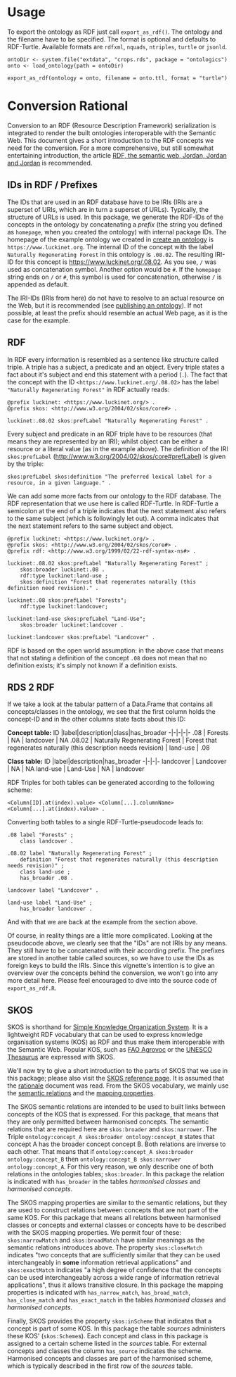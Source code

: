 
# Usage

To export the ontology as RDF just call `export_as_rdf()`. The ontology and the filename have to be specified. The format is optional and defaults to RDF-Turtle. Available formats are `rdfxml`, `nquads`, `ntriples`, `turtle` or `jsonld`.

```
ontoDir <- system.file("extdata", "crops.rds", package = "ontologics")
onto <- load_ontology(path = ontoDir)

export_as_rdf(ontology = onto, filename = onto.ttl, format = "turtle")
```




# Conversion Rational

Conversion to an RDF (Resource Description Framework) serialization is integrated to render the built ontologies interoperable with the Semantic Web. This document gives a short introduction to the RDF concepts we need for the conversion. For a more comprehensive, but still somewhat entertaining introduction, the article [RDF, the semantic web, Jordan, Jordan and Jordan](http://eprints.gla.ac.uk/101484/) is recommended.

## IDs in RDF / Prefixes

The IDs that are used in an RDF database have to be IRIs (IRIs are a superset of URIs, which are in turn a superset of URLs). Typically, the structure of URLs is used. In this package, we generate the RDF-IDs of the concepts in the ontology by concatenating a _prefix_ (the string you defined as `homepage`, when you created the ontology) with internal package IDs. The homepage of the example ontology we created in [create an ontology](create_an_ontology.html) is `https://www.luckinet.org`. The internal ID of the concept with the label `Naturally Regenerating Forest` in this ontology is `.08.02`. The resulting IRI-ID for this concept is <https://www.luckinet.org/.08.02>. As you see, `/` was used as concatenation symbol. Another option would be `#`. If the `homepage` string ends on `/` or `#`, this symbol is used for concatenation, otherwise `/` is appended as default. 

The IRI-IDs (IRIs from here) do not have to resolve to an actual resource on the Web, but it is recommended (see [publishing an ontology](publishing_an_ontology.html)). If not possible, at least the prefix should resemble an actual Web page, as it is the case for the example. 

## RDF

In RDF every information is resembled as a sentence like structure called triple. A triple has a subject, a predicate and an object. Every triple states a fact about it's subject and end this statement with a period (`.`). The fact that the concept with the ID `<https://www.luckinet.org/.08.02>` has the label `"Naturally Regenerating Forest"` in RDF actually reads:

```
@prefix luckinet: <https://www.luckinet.org/> .
@prefix skos: <http://www.w3.org/2004/02/skos/core#> .

luckinet:.08.02 skos:prefLabel "Naturally Regenerating Forest" .
```

Every subject and predicate in an RDF triple have to be resources (that means they are represented by an IRI); whilst object can be either a resource or a literal value (as in the example above). The definition of the IRI `skos:prefLabel` (<http://www.w3.org/2004/02/skos/core#prefLabel>) is given by the triple:

```
skos:prefLabel skos:definition "The preferred lexical label for a resource, in a given language." .
```

We can add some more facts from our ontology to the RDF database. The RDF representation that we use here is called RDF-Turtle. In RDF-Turtle a semicolon at the end of a triple indicates that the next statement also refers to the same subject (which is followingly let out). A comma indicates that the next statement refers to the same subject and object.

```
@prefix luckinet: <https://www.luckinet.org/> .
@prefix skos: <http://www.w3.org/2004/02/skos/core#> .
@prefix rdf: <http://www.w3.org/1999/02/22-rdf-syntax-ns#> .

luckinet:.08.02 skos:prefLabel "Naturally Regenerating Forest" ;    
    skos:broader luckinet:.08 .
    rdf:type luckinet:land-use ;
    skos:definition "Forest that regenerates naturally (this definition need revision)." . 

luckinet:.08 skos:prefLabel "Forests";
    rdf:type luckinet:landcover;

luckinet:land-use skos:prefLabel "Land-Use";
    skos:broader luckinet:landcover .

luckinet:landcover skos:prefLabel "Landcover" .
```
RDF is based on the open world assumption: in the above case that means that not stating a definition of the concept `.08` does not mean that no definition exists; it's simply not known if a definition exists.

## RDS 2 RDF

If we take a look at the tabular pattern of a Data.Frame that contains all concepts/classes in the ontology, we see that the first column holds the concept-ID and in the other columns state facts about this ID:


__Concept table:__
ID |label|description|class|has_broader
-|-|-|-|-
.08 | Forests | NA | landcover | NA
.08.02 | Naturally Regenerating Forest | Forest that regenerates naturally (this description needs revision) | land-use | .08

__Class table:__
ID |label|description|has_broader
-|-|-|-
landcover | Landcover | NA | NA
land-use | Land-Use | NA | landcover

RDF Triples for both tables can be generated according to the following scheme: 

```
<Column[ID].at(index).value> <Column[...].columnName> <Column[...].at(index).value> .
```

Converting both tables to a single RDF-Turtle-pseudocode leads to:

```
.08 label "Forests" ;
    class landcover .

.08.02 label "Naturally Regenerating Forest" ;
    definition "Forest that regenerates naturally (this description needs revision)" ;
    class land-use ;
    has_broader .08 .

landcover label "Landcover" .

land-use label "Land-Use" ;
    has_broader landcover .
```

And with that we are back at the example from the section above.

Of course, in reality things are a little more complicated. Looking at the pseudocode above, we clearly see that the "IDs" are not IRIs by any means. They still have to be concatenated with their according prefix. The prefixes are stored in another table called sources, so we have to use the IDs as foreign keys to build the IRIs. Since this vignette's intention is to give an overview over the concepts behind the conversion, we won't go into any more detail here. Please feel encouraged to dive into the source code of `export_as_rdf.R`.

<!-- TODO: (or rather possibly interesting) XKOS -->
## SKOS 

SKOS is shorthand for [Simple Knowledge Organization System](https://www.w3.org/TR/skos-primer/). It is a lightweight RDF vocabulary that can be used to express knowledge organisation systems (KOS) as RDF and thus make them interoperable with the Semantic Web. Popular KOS, such as [FAO Agrovoc](https://agrovoc.uniroma2.it/agrovoc/agrovoc/en/) or the [UNESCO Thesaurus](https://vocabularies.unesco.org/browser/thesaurus/en/) are expressed with SKOS.

We'll now try to give a short introduction to the parts of SKOS that we use in this package; please also visit the [SKOS reference page](https://www.w3.org/TR/skos-reference/). It is assumed that the [rationale](rationale.md) document was read. From the SKOS vocabulary, we mainly use the [semantic relations](https://www.w3.org/TR/skos-reference/#semantic-relations) and the [mapping properties](https://www.w3.org/TR/skos-reference/#mapping). 

The SKOS semantic relations are intended to be used to built links between concepts of the KOS that is expressed. For this package, that means that they are only permitted between harmonised concepts. The semantic relations that are required here are `skos:broader` and `skos:narrower`. The Triple `ontology:concept_A skos:broader ontology:concept_B` states that concept A has the broader concept concept B. Both relations are inverse to each other. That means that if `ontology:concept_A skos:broader ontology:concept_B` then `ontology:concept_B skos:narrower ontology:concept_A`. For this very reason, we only describe one of both relations in the ontologies tables; `skos:broader`. In this package the relation is indicated with `has_broader` in the tables *harmonised classes* and *harmonised concepts*.  

The SKOS mapping properties are similar to the semantic relations, but they are used to construct relations between concepts that are not part of the same KOS. For this package that means all relations between harmonised classes or concepts and external classes or concepts have to be described with the SKOS mapping properties. We permit four of these: `skos:narrowMatch` and `skos:broadMatch` have similar meanings as the semantic relations introduces above. The property `skos:closeMatch` indicates "two concepts that are sufficiently similar that they can be used interchangeably in __some__ information retrieval applications" and `skos:exactMatch` indicates "a high degree of confidence that the concepts can be used interchangeably across a wide range of information retrieval applications", thus it allows transitive closure. In this package the mapping properties is indicated with `has_narrow_match`, `has_broad_match`, `has_close_match` and `has_exact_match` in the tables *harmonised classes* and *harmonised concepts*.

Finally, SKOS provides the property `skos:inScheme` that indicates that a concept is part of some KOS. In this package the table *sources* administers these KOS' (`skos:Scheme`s). Each concept and class in this package is assigned to a certain scheme listed in the *sources* table. For external concepts and classes the column `has_source` indicates the scheme. Harmonised concepts and classes are part of the harmonised scheme, which is typically described in the first row of the *sources* table.

<!-- TODO: -->
<!-- ### structure of exported SKOS -->